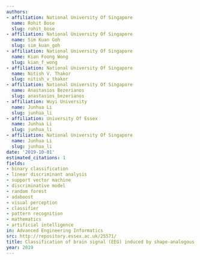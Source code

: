 ```yaml
---
authors:
- affiliation: National University Of Singapore
  name: Rohit Bose
  slug: rohit_bose
- affiliation: National University Of Singapore
  name: Sim Kuan Goh
  slug: sim_kuan_goh
- affiliation: National University Of Singapore
  name: Kian Foong Wong
  slug: kian_f_wong
- affiliation: National University Of Singapore
  name: Nitish V. Thakor
  slug: nitish_v_thakor
- affiliation: National University Of Singapore
  name: Anastasios Bezerianos
  slug: anastasios_bezerianos
- affiliation: Wuyi University
  name: Junhua Li
  slug: junhua_li
- affiliation: University Of Essex
  name: Junhua Li
  slug: junhua_li
- affiliation: National University Of Singapore
  name: Junhua Li
  slug: junhua_li
date: '2019-10-01'
estimated_citations: 1
fields:
- binary classification
- linear discriminant analysis
- support vector machine
- discriminative model
- random forest
- adaboost
- visual perception
- classifier
- pattern recognition
- mathematics
- artificial intelligence
in: Advanced Engineering Informatics
src: http://repository.essex.ac.uk/25571/
title: Classification of brain signal (EEG) induced by shape-analogous letter perception
year: 2019
---
```

